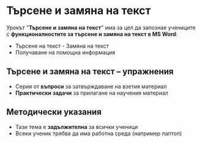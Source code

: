 # Търсене и замяна на текст 

Урокът "**Търсене и замяна на текст**" има за цел да запознае учениците с **функционалностите за търсене и замяна на текст в MS Word**:
- Търсене на текст
͏- Замяна на текст
- Получаване на помощна информация

## Търсене и замяна на текст – упражнения
  - Серия от **въпроси** за затвърждаване на взетия материал
  - **Практически задачи** за прилагане на научения материал

## Методически указания
  - Тази тема е **задължителна** за всички ученици
  - Всеки ученик трябва да има работна среда (например лаптоп)
